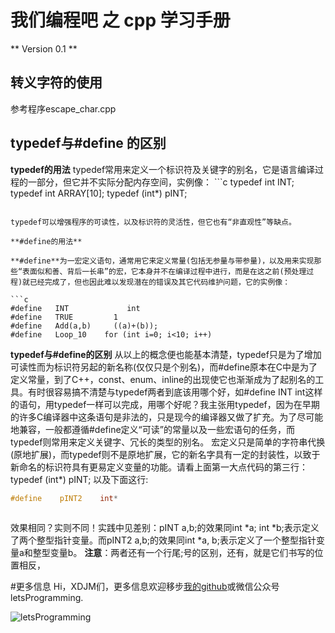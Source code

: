 # 我们编程吧 之 cpp 学习手册
** Version 0.1 **

## 转义字符的使用
参考程序escape_char.cpp

## typedef与#define 的区别
**typedef的用法**
    typedef常用来定义一个标识符及关键字的别名，它是语言编译过程的一部分，但它并不实际分配内存空间，实例像：
    ```c
typedef    int       INT;
typedef    int       ARRAY[10];
typedef   (int*)   pINT;
```

typedef可以增强程序的可读性，以及标识符的灵活性，但它也有“非直观性”等缺点。

**#define的用法**

**#define**为一宏定义语句，通常用它来定义常量(包括无参量与带参量)，以及用来实现那些“表面似和善、背后一长串”的宏，它本身并不在编译过程中进行，而是在这之前(预处理过程)就已经完成了，但也因此难以发现潜在的错误及其它代码维护问题，它的实例像：

```c
#define   INT             int
#define   TRUE         1
#define   Add(a,b)     ((a)+(b));
#define   Loop_10    for (int i=0; i<10; i++)
```

**typedef与#define的区别**
    从以上的概念便也能基本清楚，typedef只是为了增加可读性而为标识符另起的新名称(仅仅只是个别名)，而#define原本在C中是为了定义常量，到了C++，const、enum、inline的出现使它也渐渐成为了起别名的工具。有时很容易搞不清楚与typedef两者到底该用哪个好，如#define INT int这样的语句，用typedef一样可以完成，用哪个好呢？我主张用typedef，因为在早期的许多C编译器中这条语句是非法的，只是现今的编译器又做了扩充。为了尽可能地兼容，一般都遵循#define定义“可读”的常量以及一些宏语句的任务，而typedef则常用来定义关键字、冗长的类型的别名。
    宏定义只是简单的字符串代换(原地扩展)，而typedef则不是原地扩展，它的新名字具有一定的封装性，以致于新命名的标识符具有更易定义变量的功能。请看上面第一大点代码的第三行：
typedef    (int*)      pINT;
以及下面这行:


```c
#define    pINT2    int*
   
```

效果相同？实则不同！实践中见差别：pINT a,b;的效果同int *a; int *b;表示定义了两个整型指针变量。而pINT2 a,b;的效果同int *a, b;表示定义了一个整型指针变量a和整型变量b。
**注意**：两者还有一个行尾;号的区别，还有，就是它们书写的位置相反，



#更多信息
Hi，XDJM们，更多信息欢迎移步[我的github](https://github.com/shaoguangleo)或微信公众号letsProgramming.

![letsProgramming](http://img.blog.csdn.net/20160128231400788)
